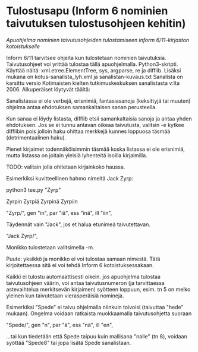 # Tulostusapu (Inform 6 nominien taivutuksen tulostusohjeen kehitin)

_Apuohjelma nominien taivutusohjeiden tulostamiseen inform 6/11-kirjaston kotoistukselle_

Inform 6/11 tarvitsee ohjeita kun tulostetaan nominien taivutuksia.
Taivutusohjeet voi yrittää tulostaa tällä apuohjelmalla.
Python3-skripti. 
Käyttää näitä: xml.etree.ElementTree, sys, argparse, re ja difflib.
Lisäksi mukana on kotus-sanalista_lyh.xml ja sanalistan-kuvaus.txt 
Sanalista on karsittu versio Kotimaisten kielten tutkimuskeskuksen sanalistasta v:lta 2006.
Alkuperäiset löytyvät täältä:


Sanalistassa ei ole verbejä, erisnimiä, fantasiasanoja (keksittyjä tai muuten) ohjelma antaa ehdotuksen samankaltaisen sanan perusteella.

Kun sanaa ei löydy listasta, difflib etsii samankaltaisia sanoja ja antaa yhden ehdotuksen. Jos se ei tunnu antavan oikeaa taivutusta, valitsin -e kytkee difflibin pois jolloin haku ohittaa merkkejä kunnes loppuosa täsmää (detrimentaalinen haku). 

Pienet kirjaimet todennäköisimmin täsmää koska listassa ei ole erisnimiä, mutta listassa on joitain yleisiä lyhenteitä isoilla kirjaimilla.

TODO: valitsin jolla ohitetaan kirjainkoko haussa. 

Esimerkiksi kuvitteellinen hahmo nimeltä Jack Zyrp:

python3 tee.py "Zyrp"

 Zyrpin
 Zyrpiä
 Zyrpinä
 Zyrpiin

 "Zyrp/",
  gen "in", par "iä", ess "inä", ill "iin",

Täydennät vain "Jack", jos et halua etunimeä taivutettavan.
 
"Jack Zyrp/",

Monikko tulostetaan valitsimella -m. 

Puute: yksikkö ja monikko ei voi tulostaa samaan nimestä. Tätä kirjoitettaessa sitä ei voi tehdä Inform 6 kotoistuksessakaan.

Kaikki ei tulostu automaattisesti oikein.
jos apuohjelma tulostaa taivutusohjeen  väärin, voi antaa taivutusnumeron (ja tarvittaessa astevaihtelua merkitsevän kirjaimen) syötteen loppuun, esim. tn 5 on melko yleinen kun taivutetaan vierasperäisiä nomineja.

Esimerkiksi "Spede" ei taivu ohjelmalla niinkuin toivoisi (taivuttaa "hede" mukaan). Ongelma voidaan ratkaista muokkaamalla taivutusohjetta suoraan

"Spede/",
 gen "n", par "ä", ess "nä", ill "en",

...tai kun tiedetään että Spede taipuu kuin mallisana "nalle" (tn 8), voidaan syöttää "Spede8" tai jopa lisätä Spede sanalistaan.
